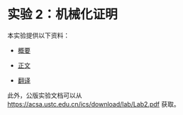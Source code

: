 # 实验 2：机械化证明

本实验提供以下资料：

- [概要](/Labs/L1/Brief)

- [正文](/Labs/L1/Miao)

- [翻译](/Labs/L1/CN)

此外，公版实验文档可以从 https://acsa.ustc.edu.cn/ics/download/lab/Lab2.pdf 获取。

